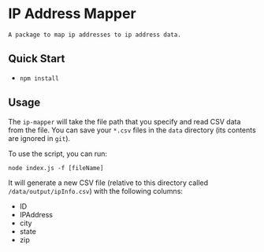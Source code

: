 # IP Address Mapper

    A package to map ip addresses to ip address data.

## Quick Start

* `npm install`

## Usage

The `ip-mapper` will take the file path that you specify and read CSV data from the file. You can save your `*.csv` files in the `data` directory (its contents are ignored in `git`).

To use the script, you can run:

`node index.js -f [fileName]`

It will generate a new CSV file (relative to this directory called `/data/output/ipInfo.csv`) with the following columns:

- ID
- IPAddress
- city
- state
- zip